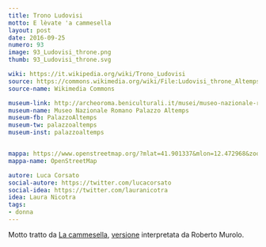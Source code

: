 ```yaml
---
title: Trono Ludovisi
motto: E lèvate 'a cammesella
layout: post
date: 2016-09-25
numero: 93
image: 93_Ludovisi_throne.png
thumb: 93_Ludovisi_throne.svg

wiki: https://it.wikipedia.org/wiki/Trono_Ludovisi
source: https://commons.wikimedia.org/wiki/File:Ludovisi_throne_Altemps_Inv8570.jpg
source-name: Wikimedia Commons

museum-link: http://archeoroma.beniculturali.it/musei/museo-nazionale-romano-palazzo-altemps
museum-name: Museo Nazionale Romano Palazzo Altemps
museum-fb: PalazzoAltemps
museum-tw: palazzoaltemps
museum-inst: palazzoaltemps


mappa: https://www.openstreetmap.org/?mlat=41.901337&mlon=12.472968&zoom=15#map=15/41.9013/12.4730
mappa-name: OpenStreetMap

autore: Luca Corsato
social-autore: https://twitter.com/lucacorsato
social-idea: https://twitter.com/lauranicotra
idea: Laura Nicotra
tags:
- donna
---
```


Motto tratto da [La cammesella](https://nap.wikipedia.org/wiki/La_cammesella), [versione](https://www.youtube.com/embed/0ByGjRaxxj8) interpretata da Roberto Murolo.
